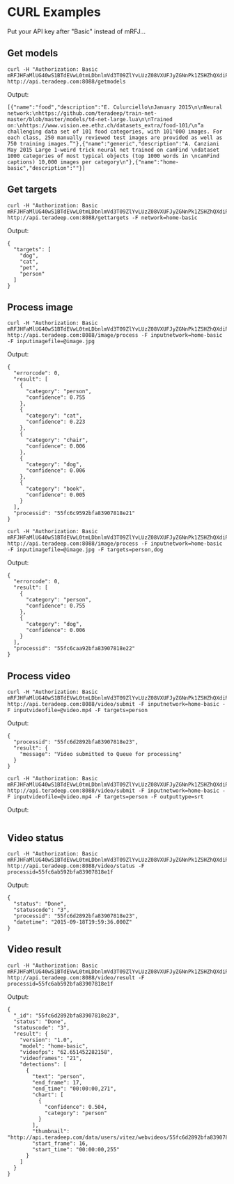 # CURL Examples

Put your API key after "Basic" instead of mRFJ...

## Get models

    curl -H "Authorization: Basic mRFJHFaMlUG40wS1BTdEVwL0tmLDbnlmVd3T09ZlYvLUzZ08VXUFJyZGNnPk1ZSHZhQXdiRDJDJhJDEw" http://api.teradeep.com:8088/getmodels

Output:

    [{"name":"food","description":"E. Culurciello\nJanuary 2015\n\nNeural network:\nhttps://github.com/teradeep/train-net-master/blob/master/models/td-net-large.lua\n\nTrained on:\nhttps://www.vision.ee.ethz.ch/datasets_extra/food-101/\n“a challenging data set of 101 food categories, with 101'000 images. For each class, 250 manually reviewed test images are provided as well as 750 training images.”"},{"name":"generic","description":"A. Canziani May 2015 Large 1-weird trick neural net trained on camFind \ndataset 1000 categories of most typical objects (top 1000 words in \ncamFind captions) 10,000 images per category\n"},{"name":"home-basic","description":""}]

## Get targets

    curl -H "Authorization: Basic mRFJHFaMlUG40wS1BTdEVwL0tmLDbnlmVd3T09ZlYvLUzZ08VXUFJyZGNnPk1ZSHZhQXdiRDJDJhJDEw" http://api.teradeep.com:8088/gettargets -F network=home-basic
	
Output:

```
{
  "targets": [
    "dog",
    "cat",
    "pet",
    "person"
  ]
}
```

## Process image

    curl -H "Authorization: Basic mRFJHFaMlUG40wS1BTdEVwL0tmLDbnlmVd3T09ZlYvLUzZ08VXUFJyZGNnPk1ZSHZhQXdiRDJDJhJDEw" http://api.teradeep.com:8088/image/process -F inputnetwork=home-basic -F inputimagefile=@image.jpg 
	
Output:

```
{
  "errorcode": 0,
  "result": [
    {
      "category": "person",
      "confidence": 0.755
    },
    {
      "category": "cat",
      "confidence": 0.223
    },
    {
      "category": "chair",
      "confidence": 0.006
    },
    {
      "category": "dog",
      "confidence": 0.006
    },
    {
      "category": "book",
      "confidence": 0.005
    }
  ],
  "processid": "55fc6c9592bfa83907818e21"
}
```
    curl -H "Authorization: Basic mRFJHFaMlUG40wS1BTdEVwL0tmLDbnlmVd3T09ZlYvLUzZ08VXUFJyZGNnPk1ZSHZhQXdiRDJDJhJDEw" http://api.teradeep.com:8088/image/process -F inputnetwork=home-basic -F inputimagefile=@image.jpg -F targets=person,dog

Output:

```
{
  "errorcode": 0,
  "result": [
    {
      "category": "person",
      "confidence": 0.755
    },
    {
      "category": "dog",
      "confidence": 0.006
    }
  ],
  "processid": "55fc6caa92bfa83907818e22"
}
```

## Process video

    curl -H "Authorization: Basic mRFJHFaMlUG40wS1BTdEVwL0tmLDbnlmVd3T09ZlYvLUzZ08VXUFJyZGNnPk1ZSHZhQXdiRDJDJhJDEw" http://api.teradeep.com:8088/video/submit -F inputnetwork=home-basic -F inputvideofile=@video.mp4 -F targets=person

Output:

```
{
  "processid": "55fc6d2892bfa83907818e23",
  "result": {
    "message": "Video submitted to Queue for processing"
  }
}
```

    curl -H "Authorization: Basic mRFJHFaMlUG40wS1BTdEVwL0tmLDbnlmVd3T09ZlYvLUzZ08VXUFJyZGNnPk1ZSHZhQXdiRDJDJhJDEw" http://api.teradeep.com:8088/video/submit -F inputnetwork=home-basic -F inputvideofile=@video.mp4 -F targets=person -F outputtype=srt

Output:

```
```
	
## Video status

    curl -H "Authorization: Basic mRFJHFaMlUG40wS1BTdEVwL0tmLDbnlmVd3T09ZlYvLUzZ08VXUFJyZGNnPk1ZSHZhQXdiRDJDJhJDEw" http://api.teradeep.com:8088/video/status -F processid=55fc6ab592bfa83907818e1f

Output:

```
{
  "status": "Done",
  "statuscode": "3",
  "processid": "55fc6d2892bfa83907818e23",
  "datetime": "2015-09-18T19:59:36.000Z"
}
```

## Video result

    curl -H "Authorization: Basic mRFJHFaMlUG40wS1BTdEVwL0tmLDbnlmVd3T09ZlYvLUzZ08VXUFJyZGNnPk1ZSHZhQXdiRDJDJhJDEw" http://api.teradeep.com:8088/video/result -F processid=55fc6ab592bfa83907818e1f

Output:

```
{
  "_id": "55fc6d2892bfa83907818e23",
  "status": "Done",
  "statuscode": "3",
  "result": {
    "version": "1.0",
    "model": "home-basic",
    "videofps": "62.651452282158",
    "videoframes": "21",
    "detections": [
      {
        "text": "person",
        "end_frame": 17,
        "end_time": "00:00:00,271",
        "chart": [
          {
            "confidence": 0.504,
            "category": "person"
          }
        ],
        "thumbnail": "http://api.teradeep.com/data/users/vitez/webvideos/55fc6d2892bfa83907818e23/thumbs/20150918_155938_966748_person.jpg",
        "start_frame": 16,
        "start_time": "00:00:00,255"
      }
    ]
  }
}
```
